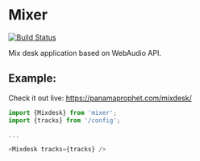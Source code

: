 # Mixer

[![Build Status](https://travis-ci.com/panamaprophet/mixer.svg?branch=master)](https://travis-ci.com/panamaprophet/mixer)

Mix desk application based on WebAudio API.

## Example:

Check it out live: https://panamaprophet.com/mixdesk/

```javascript
import {Mixdesk} from 'mixer';
import {tracks} from '/config';

...

<Mixdesk tracks={tracks} />
```

